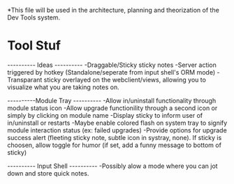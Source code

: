 
*This file will be used in the architecture, planning and theorization of the Dev Tools system.

# Tool Stuf

---------- Ideas ----------
-Draggable/Sticky sticky notes
-Server action triggered by hotkey (Standalone/seperate from input shell's ORM mode)
-Transparant sticky overlayed on the webclient/views, allowing you to visualize what you are taking notes on.




----------Module Tray ----------
-Allow in/uninstall functionality through module status icon
-Allow upgrade functionility through a second icon or simply by clicking on module name
-Display sticky to inform user of in/uninstall or restarts
-Maybe enable colored flash on system tray to signify module interaction status (ex: failed upgrades)
-Provide options for upgrade success alert (fleeting sticky note, subtle icon in systray, none). If sticky is choosen, allow toggle for humor (if set, add a funny message to bottom of sticky)


---------- Input Shell ----------
-Possibly alow a mode where you can jot down and store quick notes.

